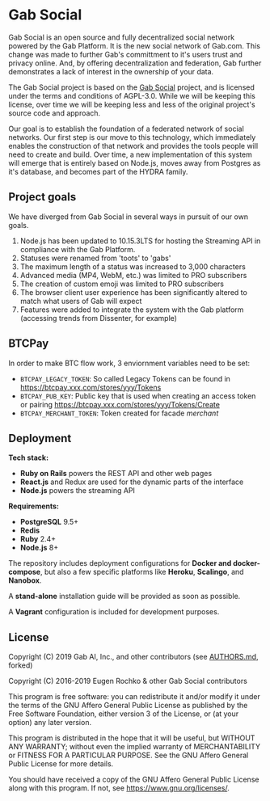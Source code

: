 # Gab Social

Gab Social is an open source and fully decentralized social network powered by the Gab Platform. It is the new social network of Gab.com. This change was made to further Gab's committment to it's users trust and privacy online. And, by offering decentralization and federation, Gab further demonstrates a lack of interest in the ownership of your data.

The Gab Social project is based on the [Gab Social](https://github.com/gab-ai-inc/gab-social) project, and is licensed under the terms and conditions of AGPL-3.0. While we will be keeping this license, over time we will be keeping less and less of the original project's source code and approach.

Our goal is to establish the foundation of a federated network of social networks. Our first step is our move to this technology, which immediately enables the construction of that network and provides the tools people will need to create and build. Over time, a new implementation of this system will emerge that is entirely based on Node.js, moves away from Postgres as it's database, and becomes part of the HYDRA family.

## Project goals

We have diverged from Gab Social in several ways in pursuit of our own goals.

1. Node.js has been updated to 10.15.3LTS for hosting the Streaming API in compliance with the Gab Platform.
1. Statuses were renamed from 'toots' to 'gabs'
1. The maximum length of a status was increased to 3,000 characters
1. Advanced media (MP4, WebM, etc.) was limited to PRO subscribers
1. The creation of custom emoji was limited to PRO subscribers
1. The browser client user experience has been significantly altered to match what users of Gab will expect
1. Features were added to integrate the system with the Gab platform (accessing trends from Dissenter, for example)

## BTCPay
In order to make BTC flow work, 3 enviornment variables need to be set:

- `BTCPAY_LEGACY_TOKEN`: So called Legacy Tokens can be found in https://btcpay.xxx.com/stores/yyy/Tokens
- `BTCPAY_PUB_KEY`: Public key that is used when creating an access token or pairing https://btcpay.xxx.com/stores/yyy/Tokens/Create
- `BTCPAY_MERCHANT_TOKEN`: Token created for facade *merchant*

## Deployment

**Tech stack:**

- **Ruby on Rails** powers the REST API and other web pages
- **React.js** and Redux are used for the dynamic parts of the interface
- **Node.js** powers the streaming API

**Requirements:**

- **PostgreSQL** 9.5+
- **Redis**
- **Ruby** 2.4+
- **Node.js** 8+

The repository includes deployment configurations for **Docker and docker-compose**, but also a few specific platforms like **Heroku**, **Scalingo**, and **Nanobox**.

A **stand-alone** installation guide will be provided as soon as possible.

A **Vagrant** configuration is included for development purposes.

## License

Copyright (C) 2019 Gab AI, Inc., and other contributors (see [AUTHORS.md](AUTHORS.md), forked)

Copyright (C) 2016-2019 Eugen Rochko & other Gab Social contributors

This program is free software: you can redistribute it and/or modify it under the terms of the GNU Affero General Public License as published by the Free Software Foundation, either version 3 of the License, or (at your option) any later version.

This program is distributed in the hope that it will be useful, but WITHOUT ANY WARRANTY; without even the implied warranty of MERCHANTABILITY or FITNESS FOR A PARTICULAR PURPOSE. See the GNU Affero General Public License for more details.

You should have received a copy of the GNU Affero General Public License along with this program. If not, see <https://www.gnu.org/licenses/>.